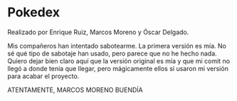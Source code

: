# Pokedex
Realizado por Enrique Ruiz, Marcos Moreno y Óscar Delgado.

Mis compañeros han intentado sabotearme. La primera versión es mía. No sé qué tipo de sabotaje han usado, pero parece que no he hecho nada. Quiero dejar bien claro aquí que la versión original es mía y que mi comit no llegó a donde tenía que llegar, pero mágicamente ellos sí usaron mi versión para acabar el proyecto.

ATENTAMENTE,
MARCOS MORENO BUENDÍA
